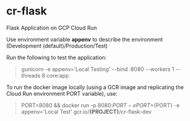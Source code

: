 # cr-flask
Flask Application on GCP Cloud Run

Use environment variable **appenv** to describe the environment (Development (default)/Production/Test)

Run the following to test the application:
> gunicorn -e appenv='Local Testing' --bind :8080 --workers 1 --threads 8 core:app

To run the docker image locally (using a GCR image and replicating the Cloud Run environment PORT variable), use:
> PORT=8080 && docker run -p 8080:${PORT} -e PORT=${PORT} -e appenv='Local Test' gcr.io/**{PROJECT}**/cr-flask-dev
